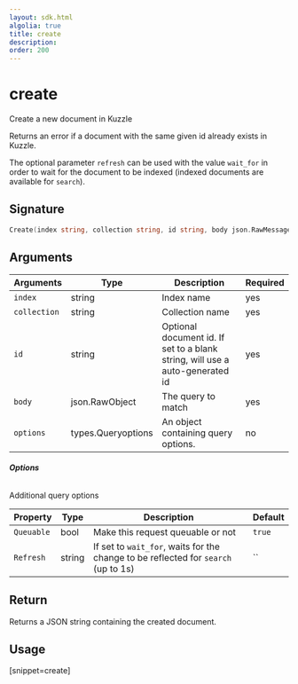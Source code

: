 ```yaml
---
layout: sdk.html
algolia: true
title: create
description:
order: 200
---
```


# create

Create a new document in Kuzzle

Returns an error if a document with the same given id already exists in Kuzzle.

The optional parameter `refresh` can be used with the value `wait_for` in order to wait for the document to be indexed (indexed documents are available for `search`).

## Signature

```go
Create(index string, collection string, id string, body json.RawMessage, options types.QueryOptions) (json.RawMessage, error) {
```

## Arguments

| Arguments | Type | Description | Required |
| --- | --- | --- | --- |
| `index` | string | Index name | yes |
| `collection` | string | Collection name | yes |
| `id` | string | Optional document id. If set to a blank string, will use a auto-generated id | yes |
| `body` | json.RawObject | The query to match | yes |
| `options` | types.Queryoptions | An object containing query options. | no |

###### **Options**

Additional query options

| Property   | Type    | Description                       | Default |
| ---------- | ------- | --------------------------------- | ------- |
| `Queuable` | bool | Make this request queuable or not | `true`  |
| `Refresh` | string | If set to `wait_for`, waits for the change to be reflected for `search` (up to 1s) | `` |

## Return

Returns a JSON string containing the created document.

## Usage

[snippet=create]
